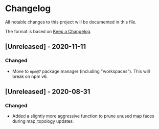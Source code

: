 # Changelog

All notable changes to this project will be documented in this file.

The format is based on [Keep a Changelog](https://keepachangelog.com/en/1.0.0/).

## [Unreleased] - 2020-11-11

### Changed

- Move to `npm@7` package manager (including "workspaces"). This will break on npm v6.

## [Unreleased] - 2020-08-31

### Changed

- Added a slightly more aggressive function to prune unused map faces during map_topology
  updates.
